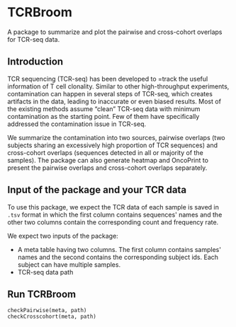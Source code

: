 # TCRBroom
A package to summarize and plot the pairwise and cross-cohort overlaps for TCR-seq data. 

## Introduction
TCR sequencing (TCR-seq) has been developed to =track the useful information of T cell clonality.
Similar to other high-throughput experiments, contamination can happen in several steps of TCR-seq, 
which creates artifacts in the data, leading to inaccurate or even biased results. 
Most of the existing methods assume “clean” TCR-seq data with minimum contamination as the starting point.
Few of them have specifically addressed the contamination issue in TCR-seq. 

We summarize the contamination into two sources, pairwise overlaps 
(two subjects sharing an excessively high proportion of TCR sequences) 
and cross-cohort overlaps (sequences detected in all or majority of the samples). 
The package can also generate heatmap and OncoPrint to present the pairwise overlaps 
and cross-cohort overlaps separately. 

## Input of the package and your TCR data
To use this package, we expect the TCR data of each sample is saved in ```.tsv``` format in which the first column contains
sequences' names and the other two columns contain the corresponding count and frequency rate.

We expect two inputs of the package:
* A meta table having two columns. The first column contains samples' names and the second contains the corresponding 
subject ids. Each subject can have multiple samples. 
* TCR-seq data path

## Run TCRBroom
```{r}
checkPairwise(meta, path)
checkCrosscohort(meta, path)
```
